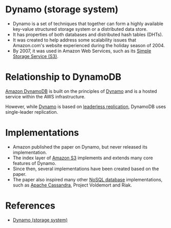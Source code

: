 # Dynamo (storage system)
- Dynamo is a set of techniques that together can form a highly available key-value structured storage system or a distributed data store. 
- It has properties of both databases and distributed hash tables (DHTs). 
- It was created to help address some scalability issues that Amazon.com's website experienced during the holiday season of 2004.
- By 2007, it was used in Amazon Web Services, such as its [Simple Storage Service (S3)](../../../2_AWSComponents/7_StorageServices/AmazonS3.md).

# Relationship to DynamoDB
[Amazon DynamoDB](../../../2_AWSComponents/6_DatabaseServices/AmazonDynamoDB/Readme.md) is built on the principles of [Dynamo]() and is a hosted service within the AWS infrastructure.

However, while [Dynamo](https://en.wikipedia.org/wiki/Dynamo_(storage_system)) is based on [leaderless replication](../../0_SystemGlossaries/Database/ReplicationAndDataConsistency.md), DynamoDB uses single-leader replication.

# Implementations
- Amazon published the paper on Dynamo, but never released its implementation. 
- The index layer of [Amazon S3](../../../2_AWSComponents/7_StorageServices/AmazonS3.md) implements and extends many core features of Dynamo. 
- Since then, several implementations have been created based on the paper. 
- The paper also inspired many other [NoSQL database](Readme.md) implementations, such as [Apache Cassandra](ApacheCasandra.md), Project Voldemort and Riak.

# References
- [Dynamo (storage system)](https://en.wikipedia.org/wiki/Dynamo_(storage_system))
